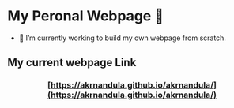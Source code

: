 # My Peronal Webpage 👋

- 🔭 I’m currently working to build my own webpage from scratch.


## My current webpage Link
<center>

### [https://akrnandula.github.io/akrnandula/](https://akrnandula.github.io/akrnandula/)

</center>